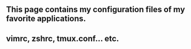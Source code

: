 ## This page contains my configuration files of my favorite applications.
## vimrc, zshrc, tmux.conf... etc. 
